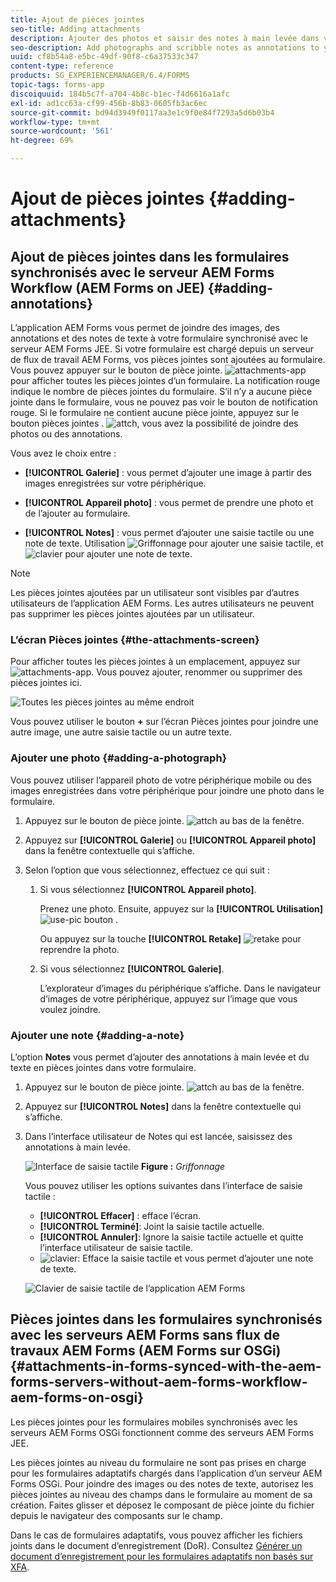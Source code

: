 ```yaml
---
title: Ajout de pièces jointes
seo-title: Adding attachments
description: Ajouter des photos et saisir des notes à main levée dans votre tâche dans l’application AEM Forms
seo-description: Add photographs and scribble notes as annotations to your task in the AEM Forms app
uuid: cf8b54a8-e5bc-49df-90f8-c6a37533c347
content-type: reference
products: SG_EXPERIENCEMANAGER/6.4/FORMS
topic-tags: forms-app
discoiquuid: 184b5c7f-a704-4b8c-b1ec-f4d6616a1afc
exl-id: ad1cc63a-cf99-456b-8b83-0605fb3ac6ec
source-git-commit: bd94d3949f0117aa3e1c9f0e84f7293a5d6b03b4
workflow-type: tm+mt
source-wordcount: '561'
ht-degree: 69%

---
```


# Ajout de pièces jointes {#adding-attachments}

## Ajout de pièces jointes dans les formulaires synchronisés avec le serveur AEM Forms Workflow (AEM Forms on JEE) {#adding-annotations}

L’application AEM Forms vous permet de joindre des images, des annotations et des notes de texte à votre formulaire synchronisé avec le serveur AEM Forms JEE. Si votre formulaire est chargé depuis un serveur de flux de travail AEM Forms, vos pièces jointes sont ajoutées au formulaire. Vous pouvez appuyer sur le bouton de pièce jointe. ![attachments-app](assets/attachments-app.png) pour afficher toutes les pièces jointes d’un formulaire. La notification rouge indique le nombre de pièces jointes du formulaire. S’il n’y a aucune pièce jointe dans le formulaire, vous ne pouvez pas voir le bouton de notification rouge. Si le formulaire ne contient aucune pièce jointe, appuyez sur le bouton pièces jointes . ![attch](assets/attch.png), vous avez la possibilité de joindre des photos ou des annotations.

Vous avez le choix entre :

* **[!UICONTROL Galerie]** : vous permet d’ajouter une image à partir des images enregistrées sur votre périphérique.

* **[!UICONTROL Appareil photo]** : vous permet de prendre une photo et de l’ajouter au formulaire. 

* **[!UICONTROL Notes]** : vous permet d’ajouter une saisie tactile ou une note de texte. Utilisation ![Griffonnage](assets/scribble.png) pour ajouter une saisie tactile, et ![clavier](assets/keyboard.png) pour ajouter une note de texte.

>[!NOTE]
>
>Les pièces jointes ajoutées par un utilisateur sont visibles par d’autres utilisateurs de l’application AEM Forms. Les autres utilisateurs ne peuvent pas supprimer les pièces jointes ajoutées par un utilisateur.

### L’écran Pièces jointes {#the-attachments-screen}

Pour afficher toutes les pièces jointes à un emplacement, appuyez sur ![attachments-app](assets/attachments-app.png). Vous pouvez ajouter, renommer ou supprimer des pièces jointes ici.

![Toutes les pièces jointes au même endroit](assets/attachments-screen.png)

Vous pouvez utiliser le bouton **+** sur l’écran Pièces jointes pour joindre une autre image, une autre saisie tactile ou un autre texte.

### Ajouter une photo {#adding-a-photograph}

Vous pouvez utiliser l’appareil photo de votre périphérique mobile ou des images enregistrées dans votre périphérique pour joindre une photo dans le formulaire.

1. Appuyez sur le bouton de pièce jointe. ![attch](assets/attch.png) au bas de la fenêtre.
1. Appuyez sur **[!UICONTROL Galerie]** ou **[!UICONTROL Appareil photo]** dans la fenêtre contextuelle qui s’affiche.
1. Selon l’option que vous sélectionnez, effectuez ce qui suit :

   1. Si vous sélectionnez **[!UICONTROL Appareil photo]**.

      Prenez une photo. Ensuite, appuyez sur la **[!UICONTROL Utilisation]** ![use-pic](assets/use-pic.png) bouton .

      Ou appuyez sur la touche **[!UICONTROL Retake]** ![retake](assets/retake.png) pour reprendre la photo.

   1. Si vous sélectionnez **[!UICONTROL Galerie]**.

      L’explorateur d’images du périphérique s’affiche. Dans le navigateur d’images de votre périphérique, appuyez sur l’image que vous voulez joindre.

### Ajouter une note {#adding-a-note}

L’option **Notes** vous permet d’ajouter des annotations à main levée et du texte en pièces jointes dans votre formulaire.

1. Appuyez sur le bouton de pièce jointe. ![attch](assets/attch.png) au bas de la fenêtre.
1. Appuyez sur **[!UICONTROL Notes]** dans la fenêtre contextuelle qui s’affiche.
1. Dans l’interface utilisateur de Notes qui est lancée, saisissez des annotations à main levée.

   ![Interface de saisie tactile](assets/scribble-ui.png)
   **Figure :** *Griffonnage*

   Vous pouvez utiliser les options suivantes dans l’interface de saisie tactile :

   * **[!UICONTROL Effacer]** : efface l’écran.
   * **[!UICONTROL Terminé]**: Joint la saisie tactile actuelle.
   * **[!UICONTROL Annuler]**: Ignore la saisie tactile actuelle et quitte l’interface utilisateur de saisie tactile.
   * ![clavier](assets/keyboard.png): Efface la saisie tactile et vous permet d’ajouter une note de texte.

   ![Clavier de saisie tactile de l’application AEM Forms](assets/keyboard-inapp.png)

## Pièces jointes dans les formulaires synchronisés avec les serveurs AEM Forms sans flux de travaux AEM Forms (AEM Forms sur OSGi) {#attachments-in-forms-synced-with-the-aem-forms-servers-without-aem-forms-workflow-aem-forms-on-osgi}

Les pièces jointes pour les formulaires mobiles synchronisés avec les serveurs AEM Forms OSGi fonctionnent comme des serveurs AEM Forms JEE.

Les pièces jointes au niveau du formulaire ne sont pas prises en charge pour les formulaires adaptatifs chargés dans l’application d’un serveur AEM Forms OSGi. Pour joindre des images ou des notes de texte, autorisez les pièces jointes au niveau des champs dans le formulaire au moment de sa création. Faites glisser et déposez le composant de pièce jointe du fichier depuis le navigateur des composants sur le champ.

Dans le cas de formulaires adaptatifs, vous pouvez afficher les fichiers joints dans le document d’enregistrement (DoR). Consultez [Générer un document d’enregistrement pour les formulaires adaptatifs non basés sur XFA](/help/forms/using/generate-document-of-record-for-non-xfa-based-adaptive-forms.md).
